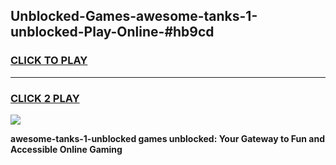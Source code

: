 
## Unblocked-Games-awesome-tanks-1-unblocked-Play-Online-#hb9cd
<h3>
<a href="https://premium.freeplayer.one?title=awesome-tanks-1-unblocked&ref=24F">CLICK TO PLAY</a></h3>
<hr>

<h3>
<a href="https://premium.freeplayer.one?title=awesome-tanks-1-unblocked&ref=24F">CLICK 2 PLAY</a>
  
</h3>

<a href="https://premium.freeplayer.one?title=awesome-tanks-1-unblocked&ref=24F/"><img src="https://clearcache.store/games.png"></a>


**awesome-tanks-1-unblocked games unblocked: Your Gateway to Fun and Accessible Online Gaming**
